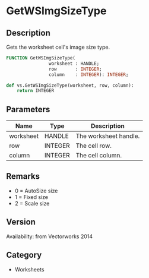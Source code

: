 # GetWSImgSizeType

## Description
Gets the worksheet cell's image size type.

```pascal
FUNCTION GetWSImgSizeType(
				worksheet : HANDLE;
				row       : INTEGER;
				column    : INTEGER): INTEGER;
```

```python
def vs.GetWSImgSizeType(worksheet, row, column):
    return INTEGER
```

## Parameters
|Name|Type|Description|
|---|---|---|
|worksheet|HANDLE|The worksheet handle.|
|row|INTEGER|The cell row.|
|column|INTEGER|The cell column.|

## Remarks
* 0 = AutoSize size
* 1 = Fixed size
* 2 = Scale size

## Version
Availability: from Vectorworks 2014

## Category
* Worksheets

